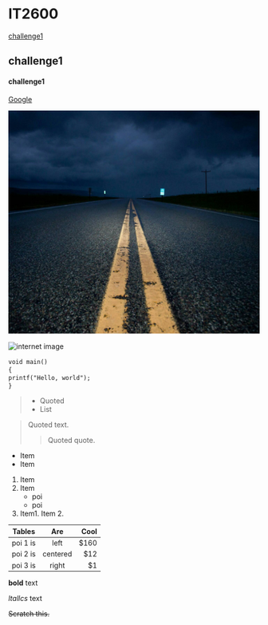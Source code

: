 # IT2600
[challenge1](https://github.com/poi123456789/IT2600/blob/master/challenge1.txt)
## challenge1

#### challenge1

[Google](https://www.google.com/)

![image](https://github.com/poi123456789/IT2600/blob/master/image.jpg)

![internet image](https://cdn0.tnwcdn.com/wp-content/blogs.dir/1/files/2018/02/google-pacman-796x419.jpg)

    void main()
    {
    printf("Hello, world");
    }

> * Quoted 
> * List

> Quoted text.
> > Quoted quote.

* Item
* Item

	
1. Item
2. Item
   * poi
   * poi  
3. Item1. Item 2. 

| Tables   |      Are      |  Cool |
|----------|:-------------:|------:|
| poi 1 is |     left      | $160 |
| poi 2 is |    centered   |   $12 |
| poi 3 is |     right     |    $1 |

**bold** text

*ltallcs* text

~~Scratch this.~~
